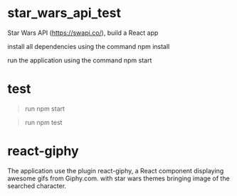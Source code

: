 # star_wars_api_test
Star Wars API (https://swapi.co/), build a React app

install all dependencies using the command npm install

run the application using the command npm start

# test

> run npm start

>run npm test

# react-giphy

The application use the plugin react-giphy, a React component displaying awesome gifs from Giphy.com. with star 
wars themes bringing image of the searched character.